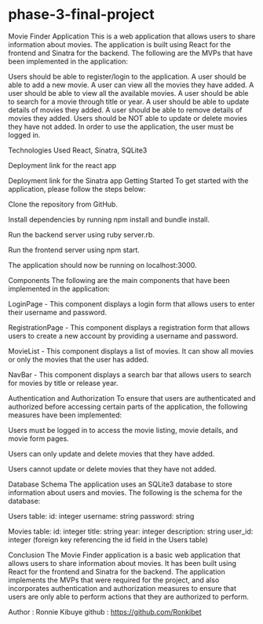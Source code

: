 # phase-3-final-project
Movie Finder Application
This is a web application that allows users to share information about movies. The application is built using React for the frontend and Sinatra for the backend. The following are the MVPs that have been implemented in the application:

Users should be able to register/login to the application.
A user should be able to add a new movie. A user can view all the movies they have added. A user should be able to view all the available movies. A user should be able to search for a movie through title or year. A user should be able to update details of movies they added. A user should be able to remove details of movies they added. Users should be NOT able to update or delete movies they have not added. In order to use the application, the user must be logged in.

Technologies Used
React, Sinatra, SQLite3

Deployment link for the react app


Deployment link for the Sinatra app
Getting Started
To get started with the application, please follow the steps below:

Clone the repository from GitHub.

Install dependencies by running npm install and bundle install.

Run the backend server using ruby server.rb.

Run the frontend server using npm start.

The application should now be running on localhost:3000.

Components
The following are the main components that have been implemented in the application:

LoginPage - This component displays a login form that allows users to enter their username and password.

RegistrationPage - This component displays a registration form that allows users to create a new account by providing a username and password.

MovieList - This component displays a list of movies. It can show all movies or only the movies that the user has added.

NavBar - This component displays a search bar that allows users to search for movies by title or release year.

Authentication and Authorization
To ensure that users are authenticated and authorized before accessing certain parts of the application, the following measures have been implemented:

Users must be logged in to access the movie listing, movie details, and movie form pages.

Users can only update and delete movies that they have added.

Users cannot update or delete movies that they have not added.

Database Schema The application uses an SQLite3 database to store information about users and movies. The following is the schema for the database:

Users table: id: integer username: string password: string

Movies table: id: integer title: string year: integer description: string user_id: integer (foreign key referencing the id field in the Users table)

Conclusion
The Movie Finder application is a basic web application that allows users to share information about movies. It has been built using React for the frontend and Sinatra for the backend. The application implements the MVPs that were required for the project, and also incorporates authentication and authorization measures to ensure that users are only able to perform actions that they are authorized to perform.

Author : Ronnie Kibuye
github : https://github.com/Ronkibet
